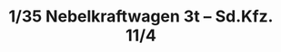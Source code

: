 ---
layout: product
title: "1/35 Nebelkraftwagen 3t – Sd.Kfz. 11/4"
price: "5200" 
desc: "Maketa"
img_path: "/assets/img/AFV35051.jpg"
brand: "N/A"
available: false
special_offer: false
new: false
soon: false
cat: "010000"
subcat: "015100"
subsubcat: "0N/A"
sifra: "AFV35051"
popular: false
---